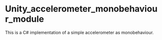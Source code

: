 # Unity_accelerometer_monobehaviour_module
This is a C# implementation of a simple accelerometer as monobehaviour.
